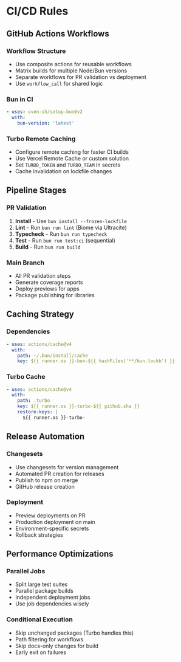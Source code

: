 # CI/CD Rules

## GitHub Actions Workflows

### Workflow Structure

- Use composite actions for reusable workflows
- Matrix builds for multiple Node/Bun versions
- Separate workflows for PR validation vs deployment
- Use `workflow_call` for shared logic

### Bun in CI

```yaml
- uses: oven-sh/setup-bun@v2
  with:
    bun-version: 'latest'
```

### Turbo Remote Caching

- Configure remote caching for faster CI builds
- Use Vercel Remote Cache or custom solution
- Set `TURBO_TOKEN` and `TURBO_TEAM` in secrets
- Cache invalidation on lockfile changes

## Pipeline Stages

### PR Validation

1. **Install** - Use `bun install --frozen-lockfile`
2. **Lint** - Run `bun run lint` (Biome via Ultracite)
3. **Typecheck** - Run `bun run typecheck`
4. **Test** - Run `bun run test:ci` (sequential)
5. **Build** - Run `bun run build`

### Main Branch

- All PR validation steps
- Generate coverage reports
- Deploy previews for apps
- Package publishing for libraries

## Caching Strategy

### Dependencies

```yaml
- uses: actions/cache@v4
  with:
    path: ~/.bun/install/cache
    key: ${{ runner.os }}-bun-${{ hashFiles('**/bun.lockb') }}
```

### Turbo Cache

```yaml
- uses: actions/cache@v4
  with:
    path: .turbo
    key: ${{ runner.os }}-turbo-${{ github.sha }}
    restore-keys: |
      ${{ runner.os }}-turbo-
```

## Release Automation

### Changesets

- Use changesets for version management
- Automated PR creation for releases
- Publish to npm on merge
- GitHub release creation

### Deployment

- Preview deployments on PR
- Production deployment on main
- Environment-specific secrets
- Rollback strategies

## Performance Optimizations

### Parallel Jobs

- Split large test suites
- Parallel package builds
- Independent deployment jobs
- Use job dependencies wisely

### Conditional Execution

- Skip unchanged packages (Turbo handles this)
- Path filtering for workflows
- Skip docs-only changes for build
- Early exit on failures
